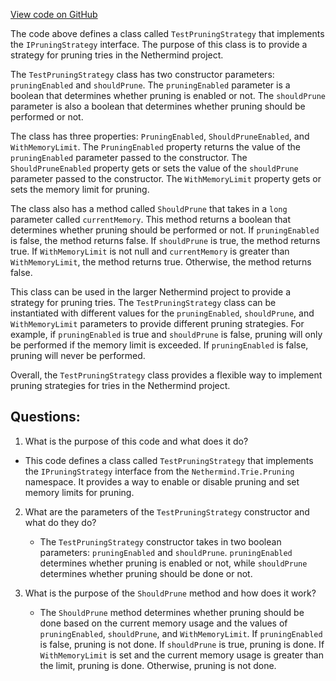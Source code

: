[View code on GitHub](https://github.com/NethermindEth/nethermind/src/Nethermind/Nethermind.Trie.Test/Pruning/TestPruningStrategy.cs)

The code above defines a class called `TestPruningStrategy` that implements the `IPruningStrategy` interface. The purpose of this class is to provide a strategy for pruning tries in the Nethermind project. 

The `TestPruningStrategy` class has two constructor parameters: `pruningEnabled` and `shouldPrune`. The `pruningEnabled` parameter is a boolean that determines whether pruning is enabled or not. The `shouldPrune` parameter is also a boolean that determines whether pruning should be performed or not. 

The class has three properties: `PruningEnabled`, `ShouldPruneEnabled`, and `WithMemoryLimit`. The `PruningEnabled` property returns the value of the `pruningEnabled` parameter passed to the constructor. The `ShouldPruneEnabled` property gets or sets the value of the `shouldPrune` parameter passed to the constructor. The `WithMemoryLimit` property gets or sets the memory limit for pruning. 

The class also has a method called `ShouldPrune` that takes in a `long` parameter called `currentMemory`. This method returns a boolean that determines whether pruning should be performed or not. If `pruningEnabled` is false, the method returns false. If `shouldPrune` is true, the method returns true. If `WithMemoryLimit` is not null and `currentMemory` is greater than `WithMemoryLimit`, the method returns true. Otherwise, the method returns false. 

This class can be used in the larger Nethermind project to provide a strategy for pruning tries. The `TestPruningStrategy` class can be instantiated with different values for the `pruningEnabled`, `shouldPrune`, and `WithMemoryLimit` parameters to provide different pruning strategies. For example, if `pruningEnabled` is true and `shouldPrune` is false, pruning will only be performed if the memory limit is exceeded. If `pruningEnabled` is false, pruning will never be performed. 

Overall, the `TestPruningStrategy` class provides a flexible way to implement pruning strategies for tries in the Nethermind project.
## Questions: 
 1. What is the purpose of this code and what does it do?
   - This code defines a class called `TestPruningStrategy` that implements the `IPruningStrategy` interface from the `Nethermind.Trie.Pruning` namespace. It provides a way to enable or disable pruning and set memory limits for pruning.
   
2. What are the parameters of the `TestPruningStrategy` constructor and what do they do?
   - The `TestPruningStrategy` constructor takes in two boolean parameters: `pruningEnabled` and `shouldPrune`. `pruningEnabled` determines whether pruning is enabled or not, while `shouldPrune` determines whether pruning should be done or not.
   
3. What is the purpose of the `ShouldPrune` method and how does it work?
   - The `ShouldPrune` method determines whether pruning should be done based on the current memory usage and the values of `pruningEnabled`, `shouldPrune`, and `WithMemoryLimit`. If `pruningEnabled` is false, pruning is not done. If `shouldPrune` is true, pruning is done. If `WithMemoryLimit` is set and the current memory usage is greater than the limit, pruning is done. Otherwise, pruning is not done.